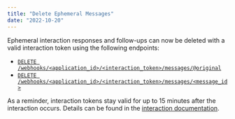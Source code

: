 ```yaml
---
title: "Delete Ephemeral Messages"
date: "2022-10-20"
---
```


Ephemeral interaction responses and follow-ups can now be deleted with a valid interaction token using the following endpoints:

* [`DELETE /webhooks/<application_id>/<interaction_token>/messages/@original`](/docs/interactions/receiving-and-responding#delete-original-interaction-response)
* [`DELETE /webhooks/<application_id>/<interaction_token>/messages/<message_id>`](/docs/interactions/receiving-and-responding#delete-followup-message)

As a reminder, interaction tokens stay valid for up to 15 minutes after the interaction occurs. Details can be found in the [interaction documentation](/docs/interactions/receiving-and-responding).
